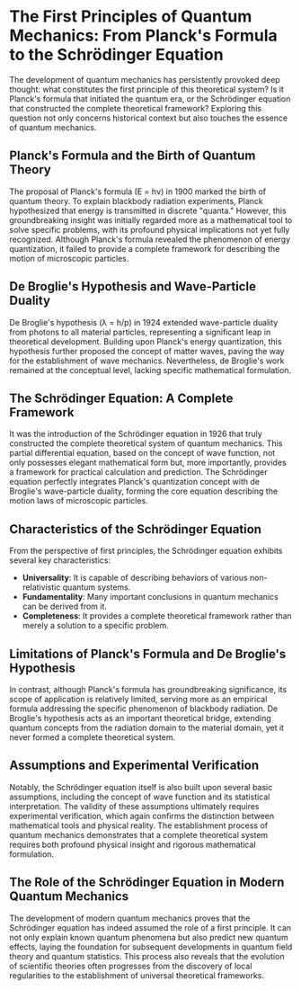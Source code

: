 # The First Principles of Quantum Mechanics: From Planck's Formula to the Schrödinger Equation

The development of quantum mechanics has persistently provoked deep thought: what constitutes the first principle of this theoretical system? Is it Planck's formula that initiated the quantum era, or the Schrödinger equation that constructed the complete theoretical framework? Exploring this question not only concerns historical context but also touches the essence of quantum mechanics.

## Planck's Formula and the Birth of Quantum Theory

The proposal of Planck's formula (E = hν) in 1900 marked the birth of quantum theory. To explain blackbody radiation experiments, Planck hypothesized that energy is transmitted in discrete "quanta." However, this groundbreaking insight was initially regarded more as a mathematical tool to solve specific problems, with its profound physical implications not yet fully recognized. Although Planck's formula revealed the phenomenon of energy quantization, it failed to provide a complete framework for describing the motion of microscopic particles.

## De Broglie's Hypothesis and Wave-Particle Duality

De Broglie's hypothesis (λ = h/p) in 1924 extended wave-particle duality from photons to all material particles, representing a significant leap in theoretical development. Building upon Planck's energy quantization, this hypothesis further proposed the concept of matter waves, paving the way for the establishment of wave mechanics. Nevertheless, de Broglie's work remained at the conceptual level, lacking specific mathematical formulation.

## The Schrödinger Equation: A Complete Framework

It was the introduction of the Schrödinger equation in 1926 that truly constructed the complete theoretical system of quantum mechanics. This partial differential equation, based on the concept of wave function, not only possesses elegant mathematical form but, more importantly, provides a framework for practical calculation and prediction. The Schrödinger equation perfectly integrates Planck's quantization concept with de Broglie's wave-particle duality, forming the core equation describing the motion laws of microscopic particles.

## Characteristics of the Schrödinger Equation

From the perspective of first principles, the Schrödinger equation exhibits several key characteristics:

- **Universality**: It is capable of describing behaviors of various non-relativistic quantum systems.
- **Fundamentality**: Many important conclusions in quantum mechanics can be derived from it.
- **Completeness**: It provides a complete theoretical framework rather than merely a solution to a specific problem.

## Limitations of Planck's Formula and De Broglie's Hypothesis

In contrast, although Planck's formula has groundbreaking significance, its scope of application is relatively limited, serving more as an empirical formula addressing the specific phenomenon of blackbody radiation. De Broglie's hypothesis acts as an important theoretical bridge, extending quantum concepts from the radiation domain to the material domain, yet it never formed a complete theoretical system.

## Assumptions and Experimental Verification

Notably, the Schrödinger equation itself is also built upon several basic assumptions, including the concept of wave function and its statistical interpretation. The validity of these assumptions ultimately requires experimental verification, which again confirms the distinction between mathematical tools and physical reality. The establishment process of quantum mechanics demonstrates that a complete theoretical system requires both profound physical insight and rigorous mathematical formulation.

## The Role of the Schrödinger Equation in Modern Quantum Mechanics

The development of modern quantum mechanics proves that the Schrödinger equation has indeed assumed the role of a first principle. It can not only explain known quantum phenomena but also predict new quantum effects, laying the foundation for subsequent developments in quantum field theory and quantum statistics. This process also reveals that the evolution of scientific theories often progresses from the discovery of local regularities to the establishment of universal theoretical frameworks.
